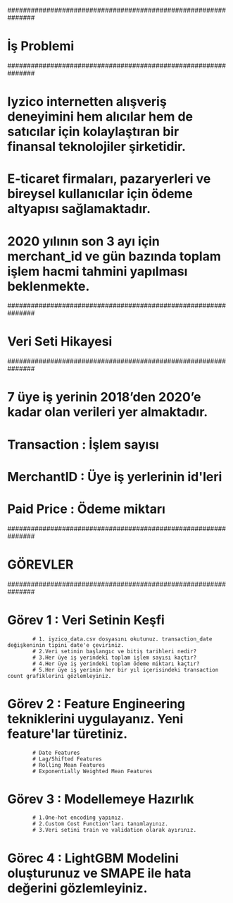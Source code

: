 ###############################################################
# İş Problemi
###############################################################

# Iyzico internetten alışveriş deneyimini hem alıcılar hem de satıcılar için kolaylaştıran bir finansal teknolojiler şirketidir.
# E-ticaret firmaları, pazaryerleri ve bireysel kullanıcılar için ödeme altyapısı sağlamaktadır.
# 2020 yılının son 3 ayı için merchant_id ve gün bazında toplam işlem hacmi tahmini yapılması beklenmekte.


###############################################################
# Veri Seti Hikayesi
###############################################################
#  7 üye iş yerinin 2018’den 2020’e kadar olan verileri yer almaktadır.

# Transaction : İşlem sayısı
# MerchantID : Üye iş yerlerinin id'leri
# Paid Price : Ödeme miktarı

###############################################################
# GÖREVLER
###############################################################

# Görev 1 : Veri Setinin Keşfi
            # 1. iyzico_data.csv dosyasını okutunuz. transaction_date değişkeninin tipini date'e çeviriniz.
            # 2.Veri setinin başlangıc ve bitiş tarihleri nedir?
            # 3.Her üye iş yerindeki toplam işlem sayısı kaçtır?
            # 4.Her üye iş yerindeki toplam ödeme miktarı kaçtır?
            # 5.Her üye iş yerinin her bir yıl içerisindeki transaction count grafiklerini gözlemleyiniz.

# Görev 2 : Feature Engineering tekniklerini uygulayanız. Yeni feature'lar türetiniz.
            # Date Features
            # Lag/Shifted Features
            # Rolling Mean Features
            # Exponentially Weighted Mean Features

# Görev 3 : Modellemeye Hazırlık
            # 1.One-hot encoding yapınız.
            # 2.Custom Cost Function'ları tanımlayınız.
            # 3.Veri setini train ve validation olarak ayırınız.

# Görec 4 : LightGBM Modelini oluşturunuz ve SMAPE ile hata değerini gözlemleyiniz.
